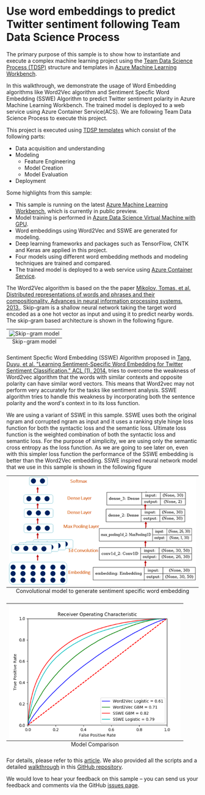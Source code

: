 # Use word embeddings to predict Twitter sentiment following Team Data Science Process

The primary purpose of this sample is to show how to instantiate and execute a complex machine learning project using the [Team Data Science Process (TDSP)](https://docs.microsoft.com/en-us/azure/machine-learning/team-data-science-process/overview) structure and templates in [Azure Machine Learning Workbench](https://docs.microsoft.com/en-us/azure/machine-learning/preview/). 

In this walkthrough, we demonstrate the usage of Word Embedding algorithms like Word2Vec algorithm and Sentiment Specfic Word Embedding (SSWE) Algorithm to predict Twitter sentiment polarity in Azure Machine Learning Workbench. The trained model is deployed to a web service using Azure Container Service(ACS). We are following Team Data Science Process to execute this project.

This project is executed using [TDSP templates]((https://github.com/Azure/Microsoft-TDSP/blob/master/Docs/lifecycle-detail.md)) which consist of the following parts: 

- Data acquisition and understanding
- Modeling
    - Feature Engineering
    - Model Creation
    - Model Evaluation
- Deployment

Some highlights from this sample:
- This sample is running on the latest [Azure Machine Learning Workbench](https://docs.microsoft.com/en-us/azure/machine-learning/preview/), which is currently in public preview.
- Model training is performed in [Azure Data Science Virtual Machine with GPU]((https://docs.microsoft.com/en-us/azure/machine-learning/machine-learning-data-science-linux-dsvm-intro)).
- Word embeddings using Word2Vec and SSWE are generated for modeling.
- Deep learning frameworks and packages such as TensorFlow, CNTK and Keras are applied in this project.
- Four models using different word embedding methods and modeling techniques are trained and compared.
- The trained model is deployed to a web service using [Azure Container Service](https://azure.microsoft.com/en-us/services/container-service/).

The Word2Vec algorithm is based on the the paper [Mikolov, Tomas, et al. Distributed representations of words and phrases and their compositionality. Advances in neural information processing systems. 2013.](https://arxiv.org/abs/1310.4546). Skip-gram is a shallow neural network taking the target word encoded as a one hot vector as input and using it to predict nearby words. The skip-gram based architecture is shown in the following figure.
 
<table class="image" align="center">
<caption align="bottom">Skip-gram model</caption>
<tr><td><img src="https://s3-ap-south-1.amazonaws.com/av-blog-media/wp-content/uploads/2017/06/05000515/Capture2-276x300.png" alt="Skip-gram model"/></td></tr>
</table>

Sentiment Specfic Word Embedding (SSWE) Algorithm proposed in [Tang, Duyu, et al. "Learning Sentiment-Specific Word Embedding for Twitter Sentiment Classification." ACL (1). 2014.](http://www.aclweb.org/anthology/P14-1146) tries to overcome the weakness of Word2vec algorithm that the words with similar contexts and opposite polarity can have similar word vectors. This means that Word2vec may not perform very accurately for the tasks like sentiment analysis. SSWE algorithm tries to handle this weakness by incorporating both the sentence polarity and the word's context in to its loss function.

We are using a variant of SSWE in this sample. SSWE uses both the original ngram and corrupted ngram as input and it uses a ranking style hinge loss function for both the syntactic loss and the semantic loss. Ultimate loss function is the weighted combination of both the syntactic loss and semantic loss. For the purpose of simplicity, we are using only the semantic cross entropy as the loss function. As we are going to see later on, even with this simpler loss function the performance of the SSWE embedding is better than the Word2Vec embedding. SSWE inspired neural network model that we use in this sample is shown in the following figure
<table class="image" align="center">
<caption align="bottom">Convolutional model to generate sentiment specific word embedding</caption>
<tr><td><img src="../deliverable_docs/images/embedding_model2.PNG" alt="Skip-gram model"/></td></tr>
</table>

<table class="image" align="center">
<caption align="bottom">Model Comparison</caption>
<tr><td><img src="../deliverable_docs/images/model_comparison.PNG" width="450" height="350" alt="Skip-gram model"/></td></tr>
</td></tr>
</table>

For details, please refer to this [article](https://docs.microsoft.com/azure/machine-learning/preview/scenario-tdsp-twitter-sentiment). 
We also provided all the scripts and a detailed [walkthrough](https://github.com/Azure/MachineLearningSamples-TwitterSentimentPrediction/blob/master/docs/deliverable_docs/Step_By_Step_Tutorial.md) in this [GitHub repository](https://github.com/Azure/MachineLearningSamples-TwitterSentimentPrediction). 

We would love to hear your feedback on this sample – you can send us your feedback and comments via the GitHub [issues page](https://github.com/Azure/MachineLearningSamples-TwitterSentimentPrediction/issues).






